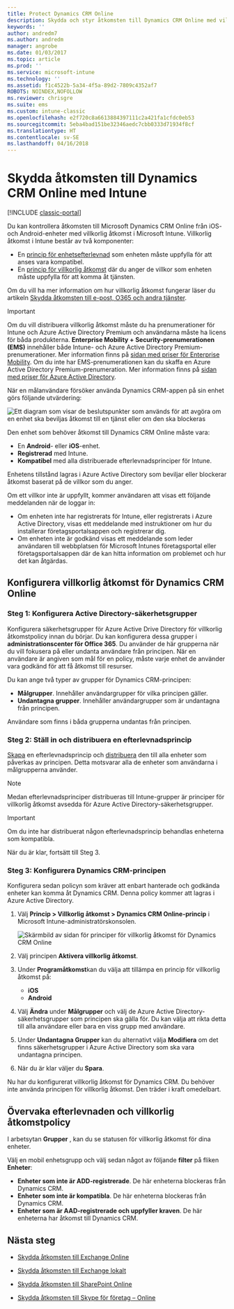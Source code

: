 ```yaml
---
title: Protect Dynamics CRM Online
description: Skydda och styr åtkomsten till Dynamics CRM Online med villkorlig åtkomst.
keywords: ''
author: andredm7
ms.author: andredm
manager: angrobe
ms.date: 01/03/2017
ms.topic: article
ms.prod: ''
ms.service: microsoft-intune
ms.technology: ''
ms.assetid: f1c4522b-5a34-4f5a-89d2-7809c4352af7
ROBOTS: NOINDEX,NOFOLLOW
ms.reviewer: chrisgre
ms.suite: ems
ms.custom: intune-classic
ms.openlocfilehash: e2f720c8a6613884397111c2a421fa1cfdc0eb53
ms.sourcegitcommit: 5eba4bad151be32346aedc7cbb0333d71934f8cf
ms.translationtype: HT
ms.contentlocale: sv-SE
ms.lasthandoff: 04/16/2018
---
```

# <a name="protect-access-to-dynamics-crm-online-with-intune"></a>Skydda åtkomsten till Dynamics CRM Online med Intune

[!INCLUDE [classic-portal](../includes/classic-portal.md)]

Du kan kontrollera åtkomsten till Microsoft Dynamics CRM Online från iOS- och Android-enheter med villkorlig åtkomst i Microsoft Intune.  Villkorlig åtkomst i Intune består av två komponenter:
* En [princip för enhetsefterlevnad](introduction-to-device-compliance-policies-in-microsoft-intune.md) som enheten måste uppfylla för att anses vara kompatibel.
* En [princip för villkorlig åtkomst](restrict-access-to-email-and-o365-services-with-microsoft-intune.md) där du anger de villkor som enheten måste uppfylla för att komma åt tjänsten.

Om du vill ha mer information om hur villkorlig åtkomst fungerar läser du artikeln [Skydda åtkomsten till e-post, O365 och andra tjänster](restrict-access-to-email-and-o365-services-with-microsoft-intune.md).

> [!IMPORTANT]
> Om du vill distribuera villkorlig åtkomst måste du ha prenumerationer för Intune och Azure Active Directory Premium och användarna måste ha licens för båda produkterna. **Enterprise Mobility + Security-prenumerationen (EMS)** innehåller både Intune- och Azure Active Directory Premium-prenumerationer. Mer information finns på [sidan med priser för Enterprise Mobility](https://www.microsoft.com/cloud-platform/enterprise-mobility-pricing). Om du inte har EMS-prenumerationen kan du skaffa en Azure Active Directory Premium-prenumeration. Mer information finns på [sidan med priser för Azure Active Directory](https://azure.microsoft.com/pricing/details/active-directory/).

När en målanvändare försöker använda Dynamics CRM-appen på sin enhet görs följande utvärdering:

![Ett diagram som visar de beslutspunkter som används för att avgöra om en enhet ska beviljas åtkomst till en tjänst eller om den ska blockeras](../media/mdm-ca-dynamics-crm-flow-diagram.png)

Den enhet som behöver åtkomst till Dynamics CRM Online måste vara:
* En **Android**- eller **iOS**-enhet.
* **Registrerad** med Intune.
* **Kompatibel** med alla distribuerade efterlevnadsprinciper för Intune.

Enhetens tillstånd lagras i Azure Active Directory som beviljar eller blockerar åtkomst baserat på de villkor som du anger.

Om ett villkor inte är uppfyllt, kommer användaren att visas ett följande meddelanden när de loggar in:
* Om enheten inte har registrerats för Intune, eller registrerats i Azure Active Directory, visas ett meddelande med instruktioner om hur du installerar företagsportalsappen och registrerar dig.
* Om enheten inte är godkänd visas ett meddelande som leder användaren till webbplatsen för Microsoft Intunes företagsportal eller företagsportalsappen där de kan hitta information om problemet och hur det kan åtgärdas.

## <a name="configure-conditional-access-for-dynamics-crm-online"></a>Konfigurera villkorlig åtkomst för Dynamics CRM Online  
### <a name="step-1-configure-active-directory-security-groups"></a>Steg 1: Konfigurera Active Directory-säkerhetsgrupper

Konfigurera säkerhetsgrupper för Azure Active Drive Directory för villkorlig åtkomstpolicy innan du börjar. Du kan konfigurera dessa grupper i **administrationscenter för Office 365**. Du använder de här grupperna när du vill fokusera på eller undanta användare från principen. När en användare är angiven som mål för en policy, måste varje enhet de använder vara godkänd för att få åtkomst till resurser.

Du kan ange två typer av grupper för Dynamics CRM-principen:
* **Målgrupper**. Innehåller användargrupper för vilka principen gäller.
* **Undantagna grupper**. Innehåller användargrupper som är undantagna från principen.

Användare som finns i båda grupperna undantas från principen.

### <a name="step-2-configure-and-deploy-a-compliance-policy"></a>Steg 2: Ställ in och distribuera en efterlevnadsprincip
[Skapa](create-a-device-compliance-policy-in-microsoft-intune.md) en efterlevnadsprincip och [distribuera](deploy-and-monitor-a-device-compliance-policy-in-microsoft-intune.md) den till alla enheter som påverkas av principen. Detta motsvarar alla de enheter som användarna i målgrupperna använder.

> [!NOTE]
> Medan efterlevnadsprinciper distribueras till Intune-grupper är principer för villkorlig åtkomst avsedda för Azure Active Directory-säkerhetsgrupper.

> [!IMPORTANT]
> Om du inte har distribuerat någon efterlevnadsprincip behandlas enheterna som kompatibla.

När du är klar, fortsätt till Steg 3.
### <a name="step-3-configure-the-dynamics-crm-policy"></a>Steg 3: Konfigurera Dynamics CRM-principen
Konfigurera sedan policyn som kräver att enbart hanterade och godkända enheter kan komma åt Dynamics CRM. Denna policy kommer att lagras i Azure Active Directory.

1. Välj **Princip > Villkorlig åtkomst > Dynamics CRM Online-princip** i Microsoft Intune-administratörskonsolen.

   ![Skärmbild av sidan för principer för villkorlig åtkomst för Dynamics CRM Online](../media/mdm-ca-dynamics-crm-policy-configuration.png)

2. Välj principen **Aktivera villkorlig åtkomst**.
3. Under **Programåtkomst**kan du välja att tillämpa en princip för villkorlig åtkomst på:
   * **iOS**
   * **Android**
4. Välj **Ändra** under **Målgrupper** och välj de Azure Active Directory-säkerhetsgrupper som principen ska gälla för. Du kan välja att rikta detta till alla användare eller bara en viss grupp med användare.
5. Under **Undantagna Grupper** kan du alternativt välja **Modifiera** om det finns säkerhetsgrupper i Azure Active Directory som ska vara undantagna principen.
6. När du är klar väljer du **Spara**.

Nu har du konfigurerat villkorlig åtkomst för Dynamics CRM. Du behöver inte använda principen för villkorlig åtkomst. Den träder i kraft omedelbart.
##  <a name="monitor-the-compliance-and-conditional-access-policies"></a>Övervaka efterlevnaden och villkorlig åtkomstpolicy

I arbetsytan **Grupper** , kan du se statusen för villkorlig åtkomst för dina enheter.

Välj en mobil enhetsgrupp och välj sedan något av följande **filter** på fliken **Enheter**:
* **Enheter som inte är ADD-registrerade**. De här enheterna blockeras från Dynamics CRM.
* **Enheter som inte är kompatibla**. De här enheterna blockeras från Dynamics CRM.
* **Enheter som är AAD-registrerade och uppfyller kraven**. De här enheterna har åtkomst till Dynamics CRM.

##  <a name="next-steps"></a>Nästa steg
* [Skydda åtkomsten till Exchange Online](restrict-access-to-exchange-online-with-microsoft-intune.md)

* [Skydda åtkomsten till Exchange lokalt](restrict-access-to-exchange-onpremises-with-microsoft-intune.md)
* [Skydda åtkomsten till SharePoint Online](restrict-access-to-sharepoint-online-with-microsoft-intune.md)

* [Skydda åtkomsten till Skype för företag – Online](restrict-access-to-skype-for-business-online-with-microsoft-intune.md)
